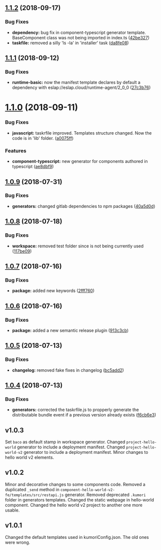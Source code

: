 ## [1.1.2](https://github.com/kumori-systems/generator-workspace/compare/v1.1.1...v1.1.2) (2018-09-17)


### Bug Fixes

* **dependency:** bug fix in component-typescript generator template. BaseComponent class was not being imported in index.ts ([42be327](https://github.com/kumori-systems/generator-workspace/commit/42be327))
* **taskfile:** removed a silly 'ls -la' in 'installer' task ([da8fe08](https://github.com/kumori-systems/generator-workspace/commit/da8fe08))

## [1.1.1](https://github.com/kumori-systems/generator-workspace/compare/v1.1.0...v1.1.1) (2018-09-12)


### Bug Fixes

* **runtime-basic:** now the manifest template declares by default a dependency with eslap://eslap.cloud/runtime-agent/2_0_0 ([27c3b76](https://github.com/kumori-systems/generator-workspace/commit/27c3b76))

# [1.1.0](https://github.com/kumori-systems/generator-workspace/compare/v1.0.9...v1.1.0) (2018-09-11)


### Bug Fixes

* **javascript:** taskrfile improved. Templates structure changed. Now the code is in 'lib' folder. ([a0075ff](https://github.com/kumori-systems/generator-workspace/commit/a0075ff))


### Features

* **component-typescript:** new generator for components authored in typescript ([ae8dbf9](https://github.com/kumori-systems/generator-workspace/commit/ae8dbf9))

## [1.0.9](https://github.com/kumori-systems/generator-workspace/compare/v1.0.8...v1.0.9) (2018-07-31)


### Bug Fixes

* **generators:** changed gitlab dependencies to npm packages ([40a5d0d](https://github.com/kumori-systems/generator-workspace/commit/40a5d0d))

## [1.0.8](https://github.com/kumori-systems/generator-workspace/compare/v1.0.7...v1.0.8) (2018-07-18)


### Bug Fixes

* **workspace:** removed test folder since is not being currently used ([117be09](https://github.com/kumori-systems/generator-workspace/commit/117be09))

## [1.0.7](https://github.com/kumori-systems/generator-workspace/compare/v1.0.6...v1.0.7) (2018-07-16)


### Bug Fixes

* **package:** added new keywords ([2fff760](https://github.com/kumori-systems/generator-workspace/commit/2fff760))

## [1.0.6](https://github.com/kumori-systems/generator-workspace/compare/v1.0.5...v1.0.6) (2018-07-16)


### Bug Fixes

* **package:** added a new semantic release plugin ([913c3cb](https://github.com/kumori-systems/generator-workspace/commit/913c3cb))

## [1.0.5](https://github.com/kumori-systems/generator-workspace/compare/v1.0.4...v1.0.5) (2018-07-13)


### Bug Fixes

* **changelog:** removed fake fixes in changelog ([bc5add2](https://github.com/kumori-systems/generator-workspace/commit/bc5add2))

## [1.0.4](https://github.com/kumori-systems/generator-workspace/compare/v1.0.3...v1.0.4) (2018-07-13)


### Bug Fixes

* **generators:** corrected the taskrfile.js to propperly generate the distributable bundle event if a previous version already exists ([f6cb6e3](https://github.com/kumori-systems/generator-workspace/commit/f6cb6e3))

## v1.0.3

Set `baco` as default stamp in workspace generator.
Changed `project-hello-world` generator to include a deployment manifest.
Changed `project-hello-world-v2` generator to include a deployment manifest.
Minor changes to hello world v2 elements.

## v1.0.2

Minor and decorative changes to some components code.
Removed a duplicated `_send` method in `component-hello-world-v2-fe/templates/src/restapi.js` generator.
Removed deprecated `.kumori` folder in generators templates.
Changed the static webpage in hello-world component.
Changed the hello world v2 project to another one more usable.

## v1.0.1

Changed the default templates used in kumoriConfig.json. The old ones were wrong.
